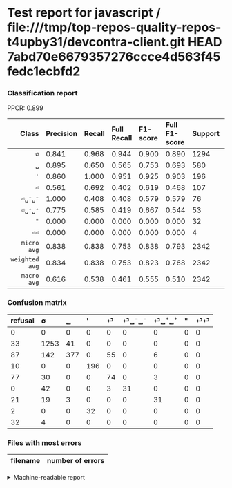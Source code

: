 # Test report for javascript / file:///tmp/top-repos-quality-repos-t4upby31/devcontra-client.git HEAD 7abd70e6679357276ccce4d563f45fedc1ecbfd2

### Classification report

PPCR: 0.899

| Class | Precision | Recall | Full Recall | F1-score | Full F1-score | Support | Full Support | PPCR |
|------:|:----------|:-------|:------------|:---------|:---------|:--------|:-------------|:-----|
| `∅` | 0.841| 0.968| 0.944| 0.900| 0.890| 1294| 1327| 0.975 |
| `␣` | 0.895| 0.650| 0.565| 0.753| 0.693| 580| 667| 0.870 |
| `'` | 0.860| 1.000| 0.951| 0.925| 0.903| 196| 206| 0.951 |
| `⏎` | 0.561| 0.692| 0.402| 0.619| 0.468| 107| 184| 0.582 |
| `⏎␣⁻␣⁻` | 1.000| 0.408| 0.408| 0.579| 0.579| 76| 76| 1.000 |
| `⏎␣⁺␣⁺` | 0.775| 0.585| 0.419| 0.667| 0.544| 53| 74| 0.716 |
| `"` | 0.000| 0.000| 0.000| 0.000| 0.000| 32| 34| 0.941 |
| `⏎⏎` | 0.000| 0.000| 0.000| 0.000| 0.000| 4| 36| 0.111 |
| `micro avg` | 0.838| 0.838| 0.753| 0.838| 0.793| 2342| 2604| 0.899 |
| `weighted avg` | 0.834| 0.838| 0.753| 0.823| 0.768| 2342| 2604| 0.899 |
| `macro avg` | 0.616| 0.538| 0.461| 0.555| 0.510| 2342| 2604| 0.899 |

### Confusion matrix

|refusal|  ∅| ␣| '| ⏎| ⏎␣⁻␣⁻| ⏎␣⁺␣⁺| "| ⏎⏎| 
|:---|:---|:---|:---|:---|:---|:---|:---|:---|
|0 |0 |0 |0 |0 |0 |0 |0 |0 |
|33 |1253 |41 |0 |0 |0 |0 |0 |0 |
|87 |142 |377 |0 |55 |0 |6 |0 |0 |
|10 |0 |0 |196 |0 |0 |0 |0 |0 |
|77 |30 |0 |0 |74 |0 |3 |0 |0 |
|0 |42 |0 |0 |3 |31 |0 |0 |0 |
|21 |19 |3 |0 |0 |0 |31 |0 |0 |
|2 |0 |0 |32 |0 |0 |0 |0 |0 |
|32 |4 |0 |0 |0 |0 |0 |0 |0 |

### Files with most errors

| filename | number of errors|
|:----:|:-----|

<details>
    <summary>Machine-readable report</summary>
```json
{
  "cl_report": {"\"": {"f1-score": 0.0, "precision": 0.0, "recall": 0.0, "support": 32}, "\u0027": {"f1-score": 0.9245283018867925, "precision": 0.8596491228070176, "recall": 1.0, "support": 196}, "macro avg": {"f1-score": 0.5554089392777833, "precision": 0.6164602145744371, "recall": 0.5378380604571535, "support": 2342}, "micro avg": {"f1-score": 0.8377455166524339, "precision": 0.8377455166524338, "recall": 0.8377455166524338, "support": 2342}, "weighted avg": {"f1-score": 0.8234443699103343, "precision": 0.833949333169961, "recall": 0.8377455166524338, "support": 2342}, "\u2205": {"f1-score": 0.9001436781609196, "precision": 0.8409395973154362, "recall": 0.9683153013910355, "support": 1294}, "\u23ce": {"f1-score": 0.6192468619246861, "precision": 0.5606060606060606, "recall": 0.6915887850467289, "support": 107}, "\u23ce\u23ce": {"f1-score": 0.0, "precision": 0.0, "recall": 0.0, "support": 4}, "\u23ce\u2423\u207a\u2423\u207a": {"f1-score": 0.6666666666666666, "precision": 0.775, "recall": 0.5849056603773585, "support": 53}, "\u23ce\u2423\u207b\u2423\u207b": {"f1-score": 0.5794392523364486, "precision": 1.0, "recall": 0.40789473684210525, "support": 76}, "\u2423": {"f1-score": 0.7532467532467533, "precision": 0.8954869358669834, "recall": 0.65, "support": 580}},
  "cl_report_full": {"\"": {"f1-score": 0.0, "precision": 0.0, "recall": 0.0, "support": 34}, "\u0027": {"f1-score": 0.903225806451613, "precision": 0.8596491228070176, "recall": 0.9514563106796117, "support": 206}, "macro avg": {"f1-score": 0.5096865885265909, "precision": 0.6164602145744371, "recall": 0.46123704844916064, "support": 2604}, "micro avg": {"f1-score": 0.7933683784876667, "precision": 0.8377455166524338, "recall": 0.7534562211981567, "support": 2604}, "weighted avg": {"f1-score": 0.7677662173332769, "precision": 0.81674572438964, "recall": 0.7534562211981567, "support": 2604}, "\u2205": {"f1-score": 0.8895988640397586, "precision": 0.8409395973154362, "recall": 0.9442351168048229, "support": 1327}, "\u23ce": {"f1-score": 0.46835443037974683, "precision": 0.5606060606060606, "recall": 0.40217391304347827, "support": 184}, "\u23ce\u23ce": {"f1-score": 0.0, "precision": 0.0, "recall": 0.0, "support": 36}, "\u23ce\u2423\u207a\u2423\u207a": {"f1-score": 0.5438596491228069, "precision": 0.775, "recall": 0.4189189189189189, "support": 74}, "\u23ce\u2423\u207b\u2423\u207b": {"f1-score": 0.5794392523364486, "precision": 1.0, "recall": 0.40789473684210525, "support": 76}, "\u2423": {"f1-score": 0.6930147058823529, "precision": 0.8954869358669834, "recall": 0.5652173913043478, "support": 667}},
  "ppcr": 0.8993855606758833
}
```
</details>
